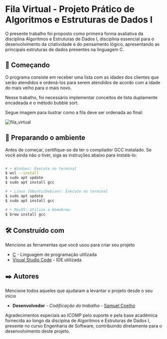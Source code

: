 # Fila Virtual - Projeto Prático de Algoritmos e Estruturas de Dados I

O presente trabalho foi proposto como primeira forma avaliativa da disciplina Algoritmos e Estruturas de Dados I, disciplina essencial para o desenvolvimento da criatividade e do pensamento lógico, apresentando as principais estruturas de dados presentes na linguagem C.

## 👥 Começando

O programa consiste em receber uma lista com as idades dos clientes que serão atendidos e ordená-los para serem atendidos de acordo com a idade do mais velho para o mais novo.

Nesse trabalho, foi necessário implementar conceitos de lista duplamente encadeada e o método bubble sort. 

Segue imagem para ilustrar como a fila deve ser ordenada ao final:


![fila_virtual](https://github.com/user-attachments/assets/21e9667f-1feb-40d8-bacc-7443e41ad257)

## 🚀 Preparando o ambiente

Antes de começar, certifique-se de ter o compilador GCC instalado. Se você ainda não o tiver, siga as instruções abaixo para instalá-lo:

```bash

# •	Windows: Execute no terminal
$ wsl --install
$ sudo apt update
$ sudo apt install gcc

# •	Linux (Ubuntu/Debian): Execute no terminal
$ sudo apt update
$ sudo apt install gcc

# •	MacOS: Utilize o Homebrew
$ brew install gcc

```

## 🛠️ Construído com

Mencione as ferramentas que você usou para criar seu projeto

* [C]([http://www.dropwizard.io/1.0.2/docs/](https://devdocs.io/c/)) - Linguagem de programação utilizada
* [Visual Studio Code]([https://maven.apache.org/](https://code.visualstudio.com/)) - IDE utilizada

## ✒️ Autores

Mencione todos aqueles que ajudaram a levantar o projeto desde o seu início

* **Desenvolvedor** - *Codificação do trabalho* - [Samuel Coelho](https://github.com/samuelcoelhoam)

Agradecimentos especiais ao ICOMP pelo suporte e pela base acadêmica fornecida ao longo da discipina de Algoritmos e Estruturas de Dados I, presente no curso Engenharia de Software, contribuindo diretamente para o desenvolvimento deste projeto.
